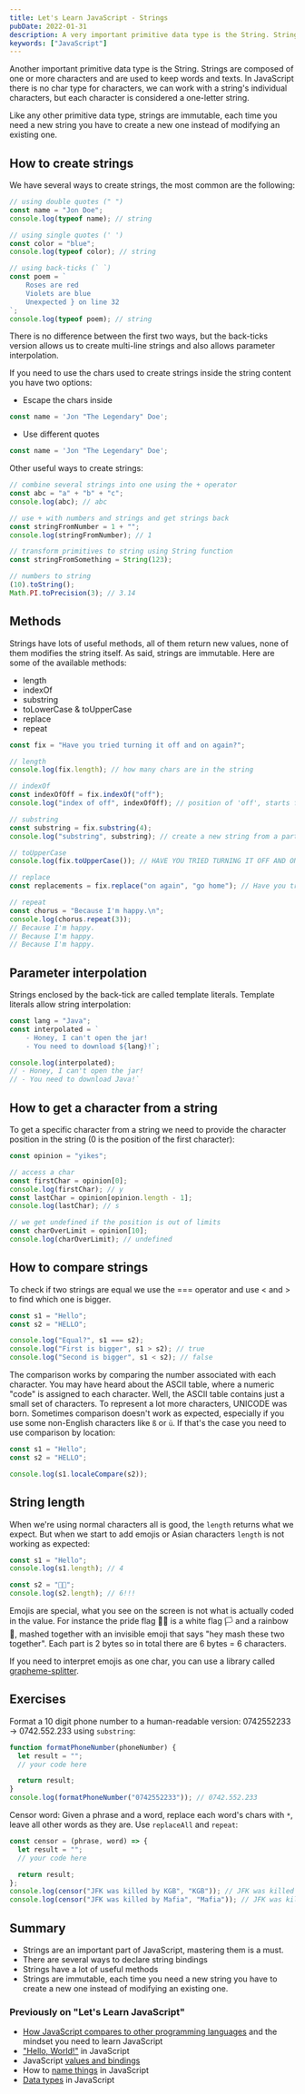```yaml
---
title: Let's Learn JavaScript - Strings
pubDate: 2022-01-31
description: A very important primitive data type is the String. Strings are composed of one or more characters and are used to keep words and texts. Mastering them is a must.
keywords: ["JavaScript"]
---
```


Another important primitive data type is the String. Strings are composed of one or more characters and are used to keep words and texts.
In JavaScript there is no char type for characters, we can work with a string's individual characters, but each character is considered a one-letter string.

Like any other primitive data type, strings are immutable, each time you need a new string you have to create a new one instead of modifying an existing one.

## How to create strings

We have several ways to create strings, the most common are the following:

```js
// using double quotes (" ")
const name = "Jon Doe";
console.log(typeof name); // string

// using single quotes (' ')
const color = "blue";
console.log(typeof color); // string

// using back-ticks (` `)
const poem = `
    Roses are red
    Violets are blue
    Unexpected } on line 32
`;
console.log(typeof poem); // string
```

There is no difference between the first two ways, but the back-ticks version allows us to create multi-line strings and also allows parameter interpolation.

If you need to use the chars used to create strings inside the string content you have two options:

- Escape the chars inside

```js
const name = 'Jon "The Legendary" Doe';
```

- Use different quotes

```js
const name = 'Jon "The Legendary" Doe';
```

Other useful ways to create strings:

```js
// combine several strings into one using the + operator
const abc = "a" + "b" + "c";
console.log(abc); // abc

// use + with numbers and strings and get strings back
const stringFromNumber = 1 + "";
console.log(stringFromNumber); // 1

// transform primitives to string using String function
const stringFromSomething = String(123);

// numbers to string
(10).toString();
Math.PI.toPrecision(3); // 3.14
```

## Methods

Strings have lots of useful methods, all of them return new values, none of them modifies the string itself. As said, strings are immutable.
Here are some of the available methods:

- length
- indexOf
- substring
- toLowerCase & toUpperCase
- replace
- repeat

```js
const fix = "Have you tried turning it off and on again?";

// length
console.log(fix.length); // how many chars are in the string

// indexOf
const indexOfOff = fix.indexOf("off");
console.log("index of off", indexOfOff); // position of 'off', starts from 0

// substring
const substring = fix.substring(4);
console.log("substring", substring); // create a new string from a part of the original string

// toUpperCase
console.log(fix.toUpperCase()); // HAVE YOU TRIED TURNING IT OFF AND ON AGAIN?

// replace
const replacements = fix.replace("on again", "go home"); // Have you tried turning it off and go home?

// repeat
const chorus = "Because I'm happy.\n";
console.log(chorus.repeat(3));
// Because I'm happy.
// Because I'm happy.
// Because I'm happy.
```

## Parameter interpolation

Strings enclosed by the back-tick are called template literals. Template literals allow string interpolation:

```js
const lang = "Java";
const interpolated = ` 
    - Honey, I can't open the jar!
    - You need to download ${lang}!`;

console.log(interpolated);
// - Honey, I can't open the jar!
// - You need to download Java!`
```

## How to get a character from a string

To get a specific character from a string we need to provide the character position in the string (0 is the position of the first character):

```js
const opinion = "yikes";

// access a char
const firstChar = opinion[0];
console.log(firstChar); // y
const lastChar = opinion[opinion.length - 1];
console.log(lastChar); // s

// we get undefined if the position is out of limits
const charOverLimit = opinion[10];
console.log(charOverLimit); // undefined
```

## How to compare strings

To check if two strings are equal we use the === operator and use < and > to find which one is bigger.

```js
const s1 = "Hello";
const s2 = "HELLO";

console.log("Equal?", s1 === s2);
console.log("First is bigger", s1 > s2); // true
console.log("Second is bigger", s1 < s2); // false
```

The comparison works by comparing the number associated with each character. You may have heard about the ASCII table, where a numeric "code" is assigned to each character. Well, the ASCII table contains just a small set of characters. To represent a lot more characters, UNICODE was born.
Sometimes comparison doesn't work as expected, especially if you use some non-English characters like `ß` or `ü`. If that's the case you need to use comparison by location:

```js
const s1 = "Hello";
const s2 = "HELLO";

console.log(s1.localeCompare(s2));
```

## String length

When we're using normal characters all is good, the `length` returns what we expect. But when we start to add emojis or Asian characters `length` is not working as expected:

```js
const s1 = "Hello";
console.log(s1.length); // 4

const s2 = "🏳️‍🌈";
console.log(s2.length); // 6!!!
```

Emojis are special, what you see on the screen is not what is actually coded in the value. For instance the pride flag 🏳️‍🌈 is a white flag 🏳 and a rainbow 🌈, mashed together with an invisible emoji that says "hey mash these two together".
Each part is 2 bytes so in total there are 6 bytes = 6 characters.

If you need to interpret emojis as one char, you can use a library called [grapheme-splitter](https://github.com/orling/grapheme-splitter).

## Exercises

Format a 10 digit phone number to a human-readable version: 0742552233 -> 0742.552.233 using `substring`:

```js
function formatPhoneNumber(phoneNumber) {
  let result = "";
  // your code here

  return result;
}
console.log(formatPhoneNumber("0742552233")); // 0742.552.233
```

Censor word: Given a phrase and a word, replace each word's chars with `*`, leave all other words as they are. Use `replaceAll` and `repeat`:

```js
const censor = (phrase, word) => {
  let result = "";
  // your code here

  return result;
};
console.log(censor("JFK was killed by KGB", "KGB")); // JFK was killed by ***
console.log(censor("JFK was killed by Mafia", "Mafia")); // JFK was killed by *****
```

## Summary

- Strings are an important part of JavaScript, mastering them is a must.
- There are several ways to declare string bindings
- Strings have a lot of useful methods
- Strings are immutable, each time you need a new string you have to create a new one instead of modifying an existing one.

### Previously on "Let's Learn JavaScript"

- [How JavaScript compares to other programming languages](/javascript-part-one) and the mindset you need to learn JavaScript
- ["Hello, World!"](/javascript-part-two) in JavaScript
- JavaScript [values and bindings](/javascript-part-three)
- How to [name things](/javascript-part-four) in JavaScript
- [Data types](/javascript-part-five) in JavaScript
